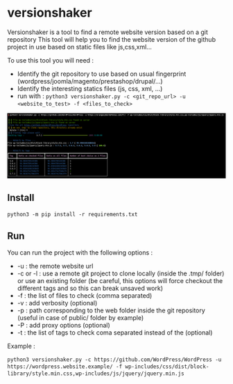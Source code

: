 # versionshaker

Versionshaker is a tool to find a remote website version based on a git repository
This tool will help you to find the website version of the github project in use based on static files like js,css,xml...

To use this tool you will need :
- Identify the git repository to use based on usual fingerprint (wordpress/joomla/magento/prestashop/drupal/...)
- Identify the interesting statics files (js, css, xml, ...) 
- run with : `python3 versionshaker.py -c <git_repo_url> -u <website_to_test> -f <files_to_check>`

[![asciicast](result.png)](https://asciinema.org/a/WYD8WtfnULpbfkz5uKMmqLExF)

## Install

```
python3 -m pip install -r requirements.txt
```

## Run

You can run the project with the following options : 
- -u : the remote website url
- -c or -l : use a remote git project to clone locally (inside the .tmp/ folder) or use an existing folder (be careful, this options will force checkout the different tags and so this can break unsaved work)
- -f : the list of files to check (comma separated)
- -v : add verbosity (optional)
- -p : path corresponding to the web folder inside the git repository (useful in case of public/ folder by example)
- -P : add proxy options (optional)
- -t : the list of tags to check coma separated instead of the (optional)

Example : 
```
python3 versionshaker.py -c https://github.com/WordPress/WordPress -u https://wordpress.website.example/ -f wp-includes/css/dist/block-library/style.min.css,wp-includes/js/jquery/jquery.min.js
```
